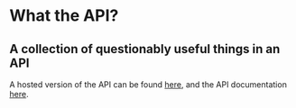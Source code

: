 # What the API?

## A collection of questionably useful things in an API

A hosted version of the API can be found [here](https://whattheapi.vcokltfre.dev), and the API documentation [here](https://whattheapi.vcokltfre.dev/docs).
